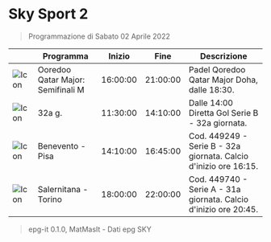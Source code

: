 # Sky Sport 2
> Programmazione di Sabato 02 Aprile 2022

||Programma|Inizio|Fine|Descrizione|
|---|---|---|---|---|
|![Icon](https://guidatv.sky.it/uuid/e2a62866-e9eb-4dda-bb76-61ac205f59ea/cover?md5ChecksumParam=87e69e1c58ad6aedb9626db2fec98a10)|Ooredoo Qatar Major: Semifinali M|16:00:00|21:00:00|Padel Qoredoo Qatar Major Doha, dalle 18:30.
|![Icon](https://guidatv.sky.it/uuid/ba5fdc12-ba5c-40ae-bd75-5225eef849a3/cover?md5ChecksumParam=a67de5220ff44fd1dd9dc8bc344e1cd1)|32a g.|11:30:00|14:10:00|Dalle 14:00 Diretta Gol Serie B - 32a giornata.
|![Icon](https://guidatv.sky.it/uuid/dcdea64f-c802-4c41-b9fb-8c7dfa28624b/cover?md5ChecksumParam=8ceb9783003f70b366fca3ccf705cabf)|Benevento - Pisa|14:10:00|16:45:00|Cod. 449249 - Serie B - 32a giornata. Calcio d&#039;inizio ore 16:15.
|![Icon](https://guidatv.sky.it/uuid/8aa6bdd2-e86e-425d-a91f-4597ddd82ace/cover?md5ChecksumParam=6455199e2b6f288701a215858a5e6453)|Salernitana - Torino|18:00:00|22:00:00|Cod. 449740 - Serie A - 31a giornata. Calcio d&#039;inizio ore 20:45.



 > epg-it 0.1.0, MatMasIt - Dati epg SKY